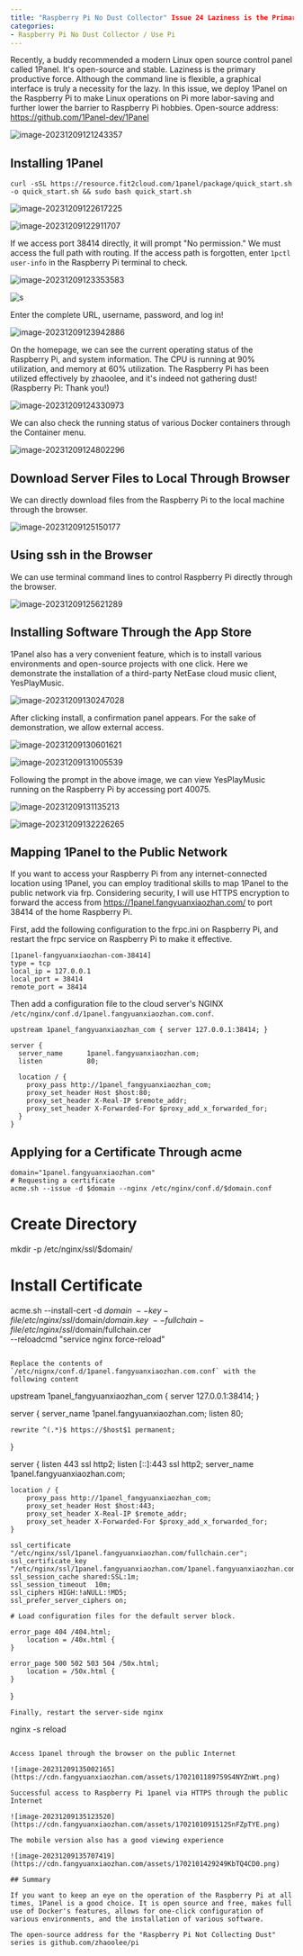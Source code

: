 ```yaml
---
title: "Raspberry Pi No Dust Collector" Issue 24 Laziness is the Primary Productive Force, Installing the Visual Open Source Management Panel 1Panel on Raspberry Pi
categories:
- Raspberry Pi No Dust Collector / Use Pi
---
```


Recently, a buddy recommended a modern Linux open source control panel called 1Panel. It's open-source and stable. Laziness is the primary productive force. Although the command line is flexible, a graphical interface is truly a necessity for the lazy. In this issue, we deploy 1Panel on the Raspberry Pi to make Linux operations on Pi more labor-saving and further lower the barrier to Raspberry Pi hobbies. Open-source address: https://github.com/1Panel-dev/1Panel

![image-20231209121243357](https://cdn.fangyuanxiaozhan.com/assets/1702095165164BpGB6FW3.png)

## Installing 1Panel

```
curl -sSL https://resource.fit2cloud.com/1panel/package/quick_start.sh -o quick_start.sh && sudo bash quick_start.sh
```

![image-20231209122617225](https://cdn.fangyuanxiaozhan.com/assets/1702095981778iB5p4df6.png)

![image-20231209122911707](https://cdn.fangyuanxiaozhan.com/assets/17020961591933Q0xwArE.png)

If we access port 38414 directly, it will prompt "No permission." We must access the full path with routing. If the access path is forgotten, enter `1pctl user-info` in the Raspberry Pi terminal to check.

![image-20231209123353583](https://cdn.fangyuanxiaozhan.com/assets/1702096450660Bn16ZycF.png)

![s](https://cdn.fangyuanxiaozhan.com/assets/1702096541205pihARNCt.png)

Enter the complete URL, username, password, and log in!

![image-20231209123942886](https://cdn.fangyuanxiaozhan.com/assets/1702096797451JynXzEr7.png)

On the homepage, we can see the current operating status of the Raspberry Pi, and system information. The CPU is running at 90% utilization, and memory at 60% utilization. The Raspberry Pi has been utilized effectively by zhaoolee, and it's indeed not gathering dust! (Raspberry Pi: Thank you!)

![image-20231209124330973](https://cdn.fangyuanxiaozhan.com/assets/1702097029664Hm5spK3G.png)

We can also check the running status of various Docker containers through the Container menu.

![image-20231209124802296](https://cdn.fangyuanxiaozhan.com/assets/1702097298818ESNHa3Ss.png)

## Download Server Files to Local Through Browser

We can directly download files from the Raspberry Pi to the local machine through the browser.

![image-20231209125150177](https://cdn.fangyuanxiaozhan.com/assets/1702097521418zx8ZcCA8.png)

## Using ssh in the Browser

We can use terminal command lines to control Raspberry Pi directly through the browser.

![image-20231209125621289](https://cdn.fangyuanxiaozhan.com/assets/17020981287493ttNjRcP.png)

## Installing Software Through the App Store

1Panel also has a very convenient feature, which is to install various environments and open-source projects with one click. Here we demonstrate the installation of a third-party NetEase cloud music client, YesPlayMusic.

![image-20231209130247028](https://cdn.fangyuanxiaozhan.com/assets/1702098215938M4jbPpR2.png)

After clicking install, a confirmation panel appears. For the sake of demonstration, we allow external access.

![image-20231209130601621](https://cdn.fangyuanxiaozhan.com/assets/1702098426879F08pAGfR.png)

![image-20231209131005539](https://cdn.fangyuanxiaozhan.com/assets/1702098609990zw0XbY8P.png)

Following the prompt in the above image, we can view YesPlayMusic running on the Raspberry Pi by accessing port 40075.

![image-20231209131135213](https://cdn.fangyuanxiaozhan.com/assets/1702102267906AD3hnEY2.png)

![image-20231209132226265](https://cdn.fangyuanxiaozhan.com/assets/1702102272280WCWJF8RN.png)

## Mapping 1Panel to the Public Network

If you want to access your Raspberry Pi from any internet-connected location using 1Panel, you can employ traditional skills to map 1Panel to the public network via frp. Considering security, I will use HTTPS encryption to forward the access from https://1panel.fangyuanxiaozhan.com/ to port 38414 of the home Raspberry Pi.

First, add the following configuration to the frpc.ini on Raspberry Pi, and restart the frpc service on Raspberry Pi to make it effective.

```
[1panel-fangyuanxiaozhan-com-38414]
type = tcp
local_ip = 127.0.0.1
local_port = 38414
remote_port = 38414
```

Then add a configuration file to the cloud server's NGINX `/etc/nginx/conf.d/1panel.fangyuanxiaozhan.com.conf`.

```
upstream 1panel_fangyuanxiaozhan_com { server 127.0.0.1:38414; }

server {
  server_name      1panel.fangyuanxiaozhan.com;
  listen           80;

  location / {
    proxy_pass http://1panel_fangyuanxiaozhan_com;
    proxy_set_header Host $host:80;
    proxy_set_header X-Real-IP $remote_addr;
    proxy_set_header X-Forwarded-For $proxy_add_x_forwarded_for;
  }
}
```

## Applying for a Certificate Through acme

```
domain="1panel.fangyuanxiaozhan.com"
# Requesting a certificate
acme.sh --issue -d $domain --nginx /etc/nginx/conf.d/$domain.conf
```
# Create Directory
mkdir -p /etc/nginx/ssl/$domain/
# Install Certificate
acme.sh --install-cert -d $domain \
--key-file       /etc/nginx/ssl/$domain/$domain.key  \
--fullchain-file  /etc/nginx/ssl/$domain/fullchain.cer \
--reloadcmd     "service nginx force-reload"
```

Replace the contents of `/etc/nignx/conf.d/1panel.fangyuanxiaozhan.com.conf` with the following content

```
upstream 1panel_fangyuanxiaozhan_com { server 127.0.0.1:38414; }

server {
    server_name      1panel.fangyuanxiaozhan.com;
    listen           80;

    rewrite ^(.*)$ https://$host$1 permanent;

}

server {
    listen       443 ssl http2;
    listen       [::]:443 ssl http2;
    server_name  1panel.fangyuanxiaozhan.com;

    location / {
        proxy_pass http://1panel_fangyuanxiaozhan_com;
        proxy_set_header Host $host:443;
        proxy_set_header X-Real-IP $remote_addr;
        proxy_set_header X-Forwarded-For $proxy_add_x_forwarded_for;
    }

    ssl_certificate "/etc/nginx/ssl/1panel.fangyuanxiaozhan.com/fullchain.cer";
    ssl_certificate_key "/etc/nginx/ssl/1panel.fangyuanxiaozhan.com/1panel.fangyuanxiaozhan.com.key";
    ssl_session_cache shared:SSL:1m;
    ssl_session_timeout  10m;
    ssl_ciphers HIGH:!aNULL:!MD5;
    ssl_prefer_server_ciphers on;

    # Load configuration files for the default server block.

    error_page 404 /404.html;
        location = /40x.html {
    }

    error_page 500 502 503 504 /50x.html;
        location = /50x.html {
    }
}
```
Finally, restart the server-side nginx
```
nginx -s reload
```

Access 1panel through the browser on the public Internet

![image-20231209135002165](https://cdn.fangyuanxiaozhan.com/assets/1702101189759S4NYZnWt.png)

Successful access to Raspberry Pi 1panel via HTTPS through the public Internet

![image-20231209135123520](https://cdn.fangyuanxiaozhan.com/assets/1702101091512SnFZpTYE.png)

The mobile version also has a good viewing experience

![image-20231209135707419](https://cdn.fangyuanxiaozhan.com/assets/1702101429249KbTQ4CD0.png)

## Summary

If you want to keep an eye on the operation of the Raspberry Pi at all times, 1Panel is a good choice. It is open source and free, makes full use of Docker's features, allows for one-click configuration of various environments, and the installation of various software.

The open-source address for the "Raspberry Pi Not Collecting Dust" series is github.com/zhaoolee/pi
